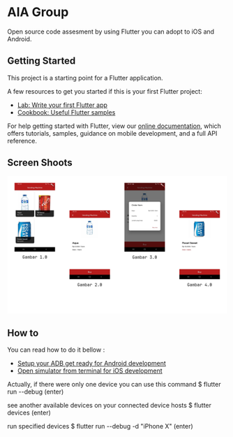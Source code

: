 # AIA Group

Open source code assesment by using Flutter you can adopt to iOS and Android.

## Getting Started

This project is a starting point for a Flutter application.

A few resources to get you started if this is your first Flutter project:

- [Lab: Write your first Flutter app](https://flutter.dev/docs/get-started/codelab)
- [Cookbook: Useful Flutter samples](https://flutter.dev/docs/cookbook)

For help getting started with Flutter, view our
[online documentation](https://flutter.dev/docs), which offers tutorials,
samples, guidance on mobile development, and a full API reference.

## Screen Shoots

![Screen Shoots Gallery](assets/images/screenShoot_20201002-085800.png?raw=true "Screen Shoots Gallery")

## How to

You can read how to do it bellow :
- [Setup your ADB get ready for Android development](https://flutter-us.blogspot.com/2020/08/how-to-setup-your-adb-android-debug.html)
- [Open simulator from terminal for iOS development](https://flutter-us.blogspot.com/2019/01/mac-open-simulator-from-terminal.html)

Actually, if there were only one device you can use this command
$ flutter run --debug (enter)

see another available devices on your connected device hosts
$ flutter devices (enter)

run specified devices
$ flutter run --debug -d "iPhone X" (enter)
